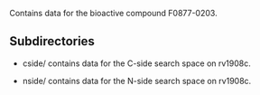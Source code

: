 Contains data for the bioactive compound F0877-0203.

## Subdirectories

- cside/ contains data for the C-side search space on rv1908c.

- nside/ contains data for the N-side search space on rv1908c.

